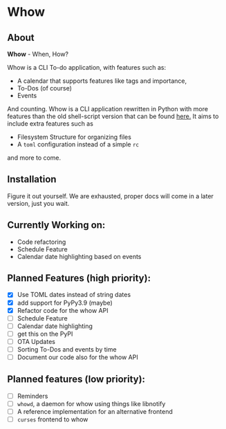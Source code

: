 # Whow

## About

**Whow** - When, How?

Whow is a CLI To-do application, with features such as:
 * A calendar that supports features like tags and importance,
 * To-Dos (of course)
 * Events

And counting. Whow is a CLI application rewritten in Python with more features than the old shell-script version that can be found [here.](https://github.com/DaringCuteSeal/whow) It aims to include extra features such as

 * Filesystem Structure for organizing files
 * A `toml` configuration instead of a simple `rc`

and more to come.

## Installation
Figure it out yourself. We are exhausted, proper docs will come in a later version, just you wait.

## Currently Working on:
 * Code refactoring
 * Schedule Feature
 * Calendar date highlighting based on events

## Planned Features (high priority):
 * [x] Use TOML dates instead of string dates
 * [x] add support for PyPy3.9 (maybe)
 * [x] Refactor code for the whow API
 * [ ] Schedule Feature
 * [ ] Calendar date highlighting
 * [ ] get this on the PyPI
 * [ ] OTA Updates
 * [ ] Sorting To-Dos and events by time
 * [ ] Document our code also for the whow API

## Planned features (low priority):
 * [ ] Reminders
 * [ ] `whowd`, a daemon for whow using things like libnotify
 * [ ] A reference implementation for an alternative frontend
 * [ ] `curses` frontend to whow